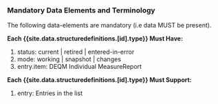<!--Begin Generated Intro Tag (DO NOT REMOVE)-->
### Mandatory Data Elements and Terminology
The following data-elements are mandatory (i.e data MUST be present).

**Each {{site.data.structuredefinitions.[id].type}} Must Have:**
1. status: current \| retired \| entered-in-error
2. mode: working \| snapshot \| changes
3. entry.item: DEQM Individual MeasureReport

**Each {{site.data.structuredefinitions.[id].type}} Must Support:**
1. entry: Entries in the list

<!--End Generated Intro (DO NOT REMOVE)-->